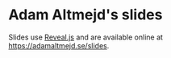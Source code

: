 # Adam Altmejd's slides

Slides use [Reveal.js](reveal.js) and are available online at <https://adamaltmejd.se/slides>.
